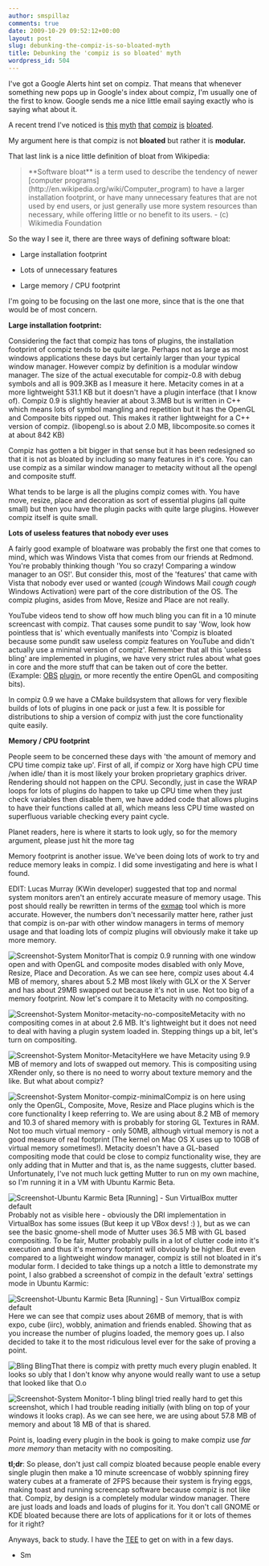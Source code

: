 ```yaml
---
author: smspillaz
comments: true
date: 2009-10-29 09:52:12+00:00
layout: post
slug: debunking-the-compiz-is-so-bloated-myth
title: Debunking the 'compiz is so bloated' myth
wordpress_id: 504
---
```


I've got a Google Alerts hint set on compiz. That means that whenever something new pops up in Google's index about compiz, I'm usually one of the first to know. Google sends me a nice little email saying exactly who is saying what about it.

A recent trend I've noticed is [this](http://dev.compiz-fusion.org/~cyberorg/2009/03/19/compiz-082-fully-released/#comment-5832) [myth](http://blog.thesilentnumber.me/2009/09/dropping-compiz-for-mutter-metacity-3.html) [that](http://forums.fedoraforum.org/showthread.php?t=221474) [compiz](http://news.ycombinator.com/item?id=458055) [is](http://cybernetnews.com/compiz-fusion-adds-cylinder-effect/) [bloated](http://en.wikipedia.org/wiki/Software_bloat).

My argument here is that compiz is not **bloated** but rather it is **modular.**

That last link is a nice little definition of bloat from Wikipedia:


<blockquote>**Software bloat** is a term used to describe the tendency of newer [computer programs](http://en.wikipedia.org/wiki/Computer_program) to have a larger installation footprint, or have many unnecessary features that are not used by end users, or just generally use more system resources than necessary, while offering little or no benefit to its users. - (c) Wikimedia Foundation</blockquote>


So the way I see it, there are three ways of defining software bloat:



	
  * Large installation footprint

	
  * Lots of unnecessary features

	
  * Large memory / CPU footprint


I'm going to be focusing on the last one more, since that is the one that would be of most concern.

**Large installation footprint:**

Considering the fact that compiz has tons of plugins, the installation footprint of compiz tends to be quite large. Perhaps not as large as most windows applications these days but certainly larger than your typical window manager. However compiz by definition is a modular window manager. The size of the actual executable for compiz-0.8 with debug symbols and all is 909.3KB as I measure it here. Metacity comes in at a more lightweight 531.1 KB but it doesn't have a plugin interface (that I know of). Compiz 0.9 is slightly heavier at about 3.3MB but is written in C++ which means lots of symbol mangling and repetition but it has the OpenGL and Composite bits ripped out. This makes it rather lightweight for a C++ version of compiz. (libopengl.so is about 2.0 MB, libcomposite.so comes it at about 842 KB)

Compiz has gotten a bit bigger in that sense but it has been redesigned so that it is not as bloated by including so many features in it's core. You can use compiz as a similar window manager to metacity without all the opengl and composite stuff.

What tends to be large is all the plugins compiz comes with. You have move, resize, place and decoration as sort of essential plugins (all quite small) but then you have the plugin packs with quite large plugins. However compiz itself is quite small.

**Lots of useless features that nobody ever uses**

A fairly good example of bloatware was probably the first one that comes to mind, which was Windows Vista that comes from our friends at Redmond. You're probably thinking though 'You so crazy! Comparing a window manager to an OS!'. But consider this, most of the 'features' that came with Vista that nobody ever used or wanted (*cough* Windows Mail *cough cough* Windows Activation) were part of the core distribution of the OS. The compiz plugins, asides from Move, Resize and Place are not really.

YouTube videos tend to show off how much bling you can fit in a 10 minute screencast with compiz. That causes some pundit to say 'Wow, look how pointless that is' which eventually manifests into 'Compiz is bloated because some pundit saw useless compiz features on YouTube and didn't actually use a minimal version of compiz'. Remember that all this 'useless bling' are implemented in plugins, we have very strict rules about what goes in core and the more stuff that can be taken out of core the better. (Example: [OBS](http://git.compiz.org/compiz/core/tree/plugins/obs) [plugin](http://wiki.compiz.org/Plugins/Bs), or more recently the entire OpenGL and compositing bits).

In compiz 0.9 we have a CMake buildsystem that allows for very flexible builds of lots of plugins in one pack or just a few. It is possible for distributions to ship a version of compiz with just the core functionality quite easily.

**Memory / CPU footprint**

People seem to be concerned these days with 'the amount of memory and CPU time compiz take up'. First of all, if compiz or Xorg have high CPU time /when idle/ than it is most likely your broken proprietary graphics driver. Rendering should not happen on the CPU. Secondly, just in case the WRAP loops for lots of plugins do happen to take up CPU time when they just check variables then disable them, we have added code that allows plugins to have their functions called at all, which means less CPU time wasted on superfluous variable checking every paint cycle.

Planet readers, here is where it starts to look ugly, so for the memory argument, please just hit the more tag

<!-- more -->

Memory footprint is another issue. We've been doing lots of work to try and reduce memory leaks in compiz. I did some investigating and here is what I found.

EDIT: Lucas Murray (KWin developer) suggested that top and normal system monitors aren't an entirely accurate measure of memory usage. This post should really be rewritten in terms of the [exmap](http://www.berthels.co.uk/exmap/) tool which is more accurate. However, the numbers don't necessarily matter here, rather just that compiz is on-par with other window managers in terms of memory usage and that loading lots of compiz plugins will obviously make it take up more memory.

![Screenshot-System Monitor](http://smspillaz.files.wordpress.com/2009/10/screenshot-system-monitor.png?w=1024)That is compiz 0.9 running with one window open and with OpenGL and composite modes disabled with only Move, Resize, Place and Decoration. As we can see here, compiz uses about 4.4 MB of memory, shares about 5.2 MB most likely with GLX or the X Server and has about 29MB swapped out because it's not in use. Not too big of a memory footprint. Now let's compare it to Metacity with no compositing.

![Screenshot-System Monitor-metacity-no-composite](http://smspillaz.files.wordpress.com/2009/10/screenshot-system-monitor-metacity-no-composite1.png?w=1024)Metacity with no compositing comes in at about 2.6 MB. It's lightweight but it does not need to deal with having a plugin system loaded in. Stepping things up a bit, let's turn on compositing.

![Screenshot-System Monitor-Metacity](http://smspillaz.files.wordpress.com/2009/10/screenshot-system-monitor-metacity.png?w=1024)Here we have Metacity using 9.9 MB of memory and lots of swapped out memory. This is compositing using XRender only, so there is no need to worry about texture memory and the like. But what about compiz?

![Screenshot-System Monitor-compiz-minimal](http://smspillaz.files.wordpress.com/2009/10/screenshot-system-monitor-compiz-minimal.png?w=1024)Compiz is on here using only the OpenGL, Composite, Move, Resize and Place plugins which is the core functionality I keep referring to. We are using about 8.2 MB of memory and 10.3 of shared memory with is probably for storing GL Textures in RAM. Not too much virtual memory - only 50MB, although virtual memory is not a good measure of real footprint (The kernel on Mac OS X uses up to 10GB of virtual memory sometimes!). Metacity doesn't have a GL-based compositing mode that could be close to compiz functionality wise, they are only adding that in Mutter and that is, as the name suggests, clutter based. Unfortunately, I've not much luck getting Mutter to run on my own machine, so I'm running it in a VM with Ubuntu Karmic Beta.

![Screenshot-Ubuntu Karmic Beta [Running] - Sun VirtualBox mutter default](http://smspillaz.files.wordpress.com/2009/10/screenshot-ubuntu-karmic-beta-running-sun-virtualbox-mutter-default.png?w=1024)Probably not as visible here - obviously the DRI implementation in VirtualBox has some issues (But keep it up VBox devs! :) ), but as we can see the basic gnome-shell mode of Mutter uses 36.5 MB with GL based compositing. To be fair, Mutter probably pulls in a lot of clutter code into it's execution and thus it's memory footprint will obviously be higher. But even compared to a lightweight window manager, compiz is still not bloated in it's modular form. I decided to take things up a notch a little to demonstrate my point, I also grabbed a screenshot of compiz in the default 'extra' settings mode in Ubuntu Karmic:

![Screenshot-Ubuntu Karmic Beta [Running] - Sun VirtualBox compiz default](http://smspillaz.files.wordpress.com/2009/10/screenshot-ubuntu-karmic-beta-running-sun-virtualbox-compiz-default.png?w=1024)Here we can see that compiz uses about 26MB of memory, that is with expo, cube (iirc), wobbly, animation and friends enabled. Showing that as you increase the number of plugins loaded, the memory goes up. I also decided to take it to the most ridiculous level ever for the sake of proving a point.

![Bling Bling](http://smspillaz.files.wordpress.com/2009/10/bling-bling.png?w=1024)That there is compiz with pretty much every plugin enabled. It looks so ubly that I don't know why anyone would really want to use a setup that looked like that O.o

![Screenshot-System Monitor-1 bling bling](http://smspillaz.files.wordpress.com/2009/10/screenshot-system-monitor-1-bling-bling.png?w=1024)I tried really hard to get this screenshot, which I had trouble reading initially (with bling on top of your windows it looks crap). As we can see here, we are using about 57.8 MB of memory and about 18 MB of that is shared.

Point is, loading every plugin in the book is going to make compiz use _far more memory_ than metacity with no compositing.

**tl;dr**: So please, don't just call compiz bloated because people enable every single plugin then make a 10 minute screencase of wobbly spinning firey watery cubes at a framerate of 2FPS because their system is frying eggs, making toast and running screencap software because compiz is not like that. Compiz, by design is a completely modular window manager. There are just loads and loads and loads of plugins for it. You don't call GNOME or KDE bloated because there are lots of applications for it or lots of themes for it right?

Anyways, back to study. I have the [TEE](http://en.wikipedia.org/wiki/Tertiary_Entrance_Exam) to get on with in a few days.

- Sm
